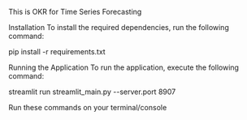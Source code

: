 This is OKR for Time Series Forecasting

Installation
To install the required dependencies, run the following command:

pip install -r requirements.txt

Running the Application
To run the application, execute the following command:

streamlit run streamlit_main.py --server.port 8907

Run these commands on your terminal/console

